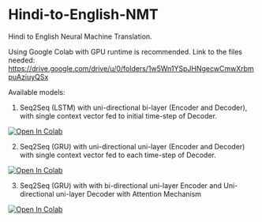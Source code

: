# Hindi-to-English-NMT
Hindi to English Neural Machine Translation.

Using Google Colab with GPU runtime is recommended. Link to the files needed: https://drive.google.com/drive/u/0/folders/1w5Wn1YSpJHNgecwCmwXrbmpuAziuyQSx


Available models:
1. Seq2Seq (LSTM) with uni-directional bi-layer (Encoder and Decoder), with single context vector fed to initial time-step of Decoder.

<a href="https://colab.research.google.com/drive/1Sto43hDfcJFrb1C7fWpRxVmyLnUKUqv4?usp=sharing">
  <img src="https://colab.research.google.com/assets/colab-badge.svg" alt="Open In Colab"/>
</a>

2. Seq2Seq (GRU) with uni-directional uni-layer (Encoder and Decoder) with single context vector fed to each time-step of Decoder.

<a href="https://colab.research.google.com/drive/1X7RmqseeoDcnY16fW2Su07MU8A-U_LBn?usp=sharing">
  <img src="https://colab.research.google.com/assets/colab-badge.svg" alt="Open In Colab"/>
</a>

3. Seq2Seq (GRU) with with bi-directional uni-layer Encoder and Uni-directional uni-layer Decoder with Attention Mechanism

<a href="https://colab.research.google.com/drive/1rChM3nAflAQ3mMOTTne4R8vGjwK4sIss?usp=sharing">
  <img src="https://colab.research.google.com/assets/colab-badge.svg" alt="Open In Colab"/>
</a>
